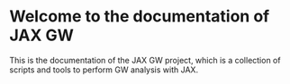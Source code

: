 # Welcome to the documentation of JAX GW

This is the documentation of the JAX GW project, which is a collection of
scripts and tools to perform GW analysis with JAX.
